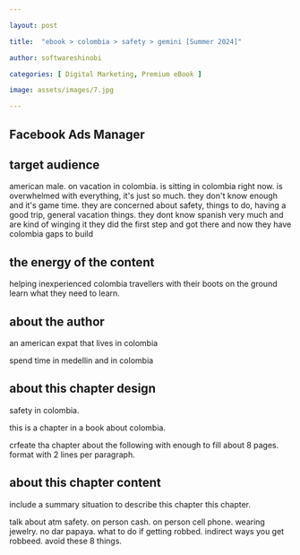 ```yaml
---

layout: post

title:  "ebook > colombia > safety > gemini [Summer 2024]"

author: softwareshinobi

categories: [ Digital Marketing, Premium eBook ]

image: assets/images/7.jpg

---
```


## Facebook Ads Manager

## target audience

american male.
on vacation in colombia.
is sitting in colombia right now.
is overwhelmed with everything, it's just so much.
they don't know enough and it's game time.
they are concerned about safety, things to do, having a good trip, general vacation things.
they dont know spanish very much and are kind of winging it
they did the first step and got there and now they have colombia gaps to build

## the energy of the content

helping inexperienced colombia travellers with their boots on the ground learn what they  need to learn.

## about the author

an american expat that lives in colombia

spend time in medellin and in colombia

## about this chapter design

safety in colombia.

this is a chapter in a book about colombia.

crfeate tha chapter about the following with enough to fill about 8 pages. format with 2 lines per paragraph.

## about this chapter content

include a summary situation to describe this chapter this chapter.

talk about atm safety. on person cash. on person cell phone. wearing jewelry. no dar papaya. what to do if getting robbed.
indirect ways you get robbeed. avoid these 8 things.


